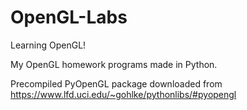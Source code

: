 # OpenGL-Labs
Learning OpenGL!

My OpenGL homework programs made in Python.

Precompiled PyOpenGL package downloaded from https://www.lfd.uci.edu/~gohlke/pythonlibs/#pyopengl
